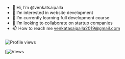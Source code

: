 - 👋 Hi, I’m @venkatsaipalla
- 👀 I’m interested in website development
- 🌱 I’m currently learning full development course
- 💞️ I’m looking to collaborate on startup companies
- 📫 How to reach me venkatasaipalla2019@gmail.com

###
![Profile views](https://gpvc.arturio.dev/venkatsaipallavenkatsaipalla)


[![Views](https://github-readme-stats.vercel.app/api?username=venkatsaipalla&show_icons=true)

<!---
venkatsaipalla/venkatsaipalla is a ✨ special ✨ repository because its `README.md` (this file) appears on your GitHub profile.
You can click the Preview link to take a look at your changes.
--->
